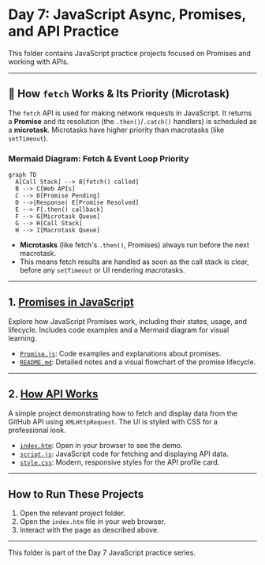 # Day 7: JavaScript Async, Promises, and API Practice

This folder contains JavaScript practice projects focused on Promises and working with APIs.

---

## 🚦 How `fetch` Works & Its Priority (Microtask)

The `fetch` API is used for making network requests in JavaScript. It returns a **Promise** and its resolution (the `.then()`/`.catch()` handlers) is scheduled as a **microtask**. Microtasks have higher priority than macrotasks (like `setTimeout`).

### Mermaid Diagram: Fetch & Event Loop Priority

```mermaid
graph TD
  A[Call Stack] --> B[fetch() called]
  B --> C[Web APIs]
  C --> D[Promise Pending]
  D -->|Response| E[Promise Resolved]
  E --> F[.then() callback]
  F --> G[Microtask Queue]
  G --> H[Call Stack]
  H --> I[Macrotask Queue]
```

- **Microtasks** (like fetch's `.then()`, Promises) always run before the next macrotask.
- This means fetch results are handled as soon as the call stack is clear, before any `setTimeout` or UI rendering macrotasks.

---

## 1. [Promises in JavaScript](./Promises_in_js/)

Explore how JavaScript Promises work, including their states, usage, and lifecycle. Includes code examples and a Mermaid diagram for visual learning.

- [`Promise.js`](./Promises_in_js/Promise.js): Code examples and explanations about promises.
- [`README.md`](./Promises_in_js/README.md): Detailed notes and a visual flowchart of the promise lifecycle.

---

## 2. [How API Works](./How_Api_works/)

A simple project demonstrating how to fetch and display data from the GitHub API using `XMLHttpRequest`. The UI is styled with CSS for a professional look.

- [`index.htm`](./How_Api_works/index.htm): Open in your browser to see the demo.
- [`script.js`](./How_Api_works/script.js): JavaScript code for fetching and displaying API data.
- [`style.css`](./How_Api_works/style.css): Modern, responsive styles for the API profile card.

---

## How to Run These Projects

1. Open the relevant project folder.
2. Open the `index.htm` file in your web browser.
3. Interact with the page as described above.

---

This folder is part of the Day 7 JavaScript practice series.
